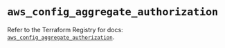 # `aws_config_aggregate_authorization`

Refer to the Terraform Registry for docs: [`aws_config_aggregate_authorization`](https://registry.terraform.io/providers/hashicorp/aws/5.94.0/docs/resources/config_aggregate_authorization).
